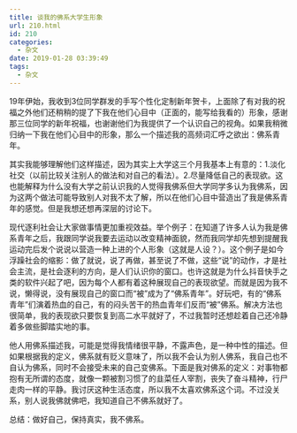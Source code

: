 ```yaml
---
title: 谈我的佛系大学生形象
url: 210.html
id: 210
categories:
  - 杂文
date: 2019-01-28 03:39:49
tags:
  - 杂文
---
```


19年伊始，我收到3位同学群发的手写个性化定制新年贺卡，上面除了有对我的祝福之外他们还稍稍的提了下我在他们心目中（正面的，能写给我看的）形象，感谢那三位同学的新年祝福，也谢谢他们为我提供了一个认识自己的视角。如果我稍微归纳一下我在他们心目中的形象，那么一个描述我的高频词汇呼之欲出：佛系青年。

其实我能够理解他们这样描述，因为其实上大学这三个月我基本上有意的：1.淡化社交（以前比较关注别人的做法和对自己的看法）。2.尽量降低自己的表现欲。这也能解释为什么没有大学之前认识我的人觉得我佛系但大学同学多认为我佛系，因为这两个做法可能导致别人对我不太了解，所以在他们心目中营造出了我是佛系青年的感觉。但是我想还想再深层的讨论下。

现代逐利社会让大家做事情更加重视效益。举个例子：在知道了许多人认为我是佛系青年之后，我跟同学说我要去运动以改变精神面貌，然而我同学却先想到提醒我运动完后发个说说以营造一种上进的个人形象（这就是人设？）。这个例子是如今浮躁社会的缩影：做了就说，说了再做，甚至说了不做，这些“说”的动作，才是社会主流，是社会逐利的方向，是人们认识你的窗口。也许这就是为什么抖音快手之类的软件兴起了吧，因为每个人都有着这种展现自己的表现欲望。而就是因为我不说，懒得说，没有展现自己的窗口而“被”成为了“佛系青年”。好玩吧，有的“佛系青年”们演着热血的自己，有的闷头苦干的热血青年们反而“被”佛系。解决方法也很简单，我的表现欲只要恢复到高二水平就好了，不过我暂时还想趁着自己还冷静着多做些脚踏实地的事。

他人用佛系描述我，可能是觉得我情绪很平静，不露声色，是一种中性的描述。但如果根据我的定义，佛系就有贬义意味了，所以我不会认为别人佛系，我自己也不自认为佛系，同时不会接受未来的自己变佛系。下面是我对佛系的定义：对事物都抱有无所谓的态度，就像一颗被割习惯了的韭菜任人宰割，丧失了奋斗精神，行尸走肉一样的平静。我讨厌这种生活态度，所以我不太喜欢佛系这个词。不过没关系，别人说我佛就佛吧，我知道自己不佛系就好了。

总结：做好自己，保持真实，我不佛系。